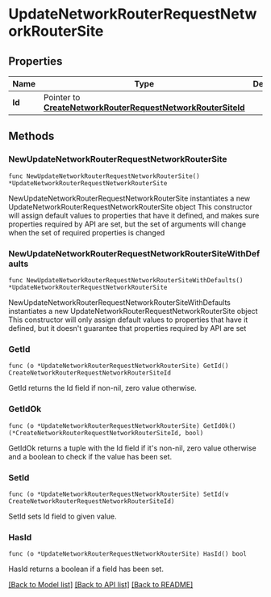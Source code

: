 # UpdateNetworkRouterRequestNetworkRouterSite

## Properties

Name | Type | Description | Notes
------------ | ------------- | ------------- | -------------
**Id** | Pointer to [**CreateNetworkRouterRequestNetworkRouterSiteId**](CreateNetworkRouterRequestNetworkRouterSiteId.md) |  | [optional] 

## Methods

### NewUpdateNetworkRouterRequestNetworkRouterSite

`func NewUpdateNetworkRouterRequestNetworkRouterSite() *UpdateNetworkRouterRequestNetworkRouterSite`

NewUpdateNetworkRouterRequestNetworkRouterSite instantiates a new UpdateNetworkRouterRequestNetworkRouterSite object
This constructor will assign default values to properties that have it defined,
and makes sure properties required by API are set, but the set of arguments
will change when the set of required properties is changed

### NewUpdateNetworkRouterRequestNetworkRouterSiteWithDefaults

`func NewUpdateNetworkRouterRequestNetworkRouterSiteWithDefaults() *UpdateNetworkRouterRequestNetworkRouterSite`

NewUpdateNetworkRouterRequestNetworkRouterSiteWithDefaults instantiates a new UpdateNetworkRouterRequestNetworkRouterSite object
This constructor will only assign default values to properties that have it defined,
but it doesn't guarantee that properties required by API are set

### GetId

`func (o *UpdateNetworkRouterRequestNetworkRouterSite) GetId() CreateNetworkRouterRequestNetworkRouterSiteId`

GetId returns the Id field if non-nil, zero value otherwise.

### GetIdOk

`func (o *UpdateNetworkRouterRequestNetworkRouterSite) GetIdOk() (*CreateNetworkRouterRequestNetworkRouterSiteId, bool)`

GetIdOk returns a tuple with the Id field if it's non-nil, zero value otherwise
and a boolean to check if the value has been set.

### SetId

`func (o *UpdateNetworkRouterRequestNetworkRouterSite) SetId(v CreateNetworkRouterRequestNetworkRouterSiteId)`

SetId sets Id field to given value.

### HasId

`func (o *UpdateNetworkRouterRequestNetworkRouterSite) HasId() bool`

HasId returns a boolean if a field has been set.


[[Back to Model list]](../README.md#documentation-for-models) [[Back to API list]](../README.md#documentation-for-api-endpoints) [[Back to README]](../README.md)


